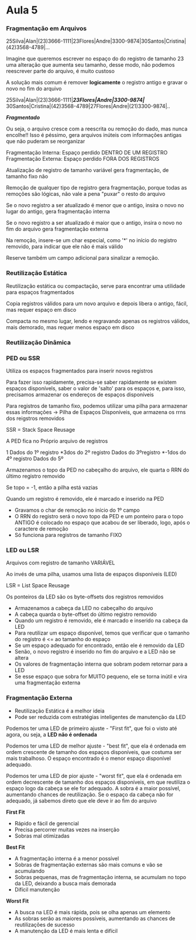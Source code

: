 # Aula 5

### Fragmentação em Arquivos

25Silva|Alan|(23)3666-1111|23Flores|Andre|3300-9874|30Santos|Cristina|(42)3568-4789|...

Imagine que queremos escrever no espaço do do registro de tamanho 23 uma alteração que aumenta seu tamanho, desse modo, não podemos reescrever parte do arquivo, é muito custoso

A solução mais comum é remover **logicamente** o registro antigo e gravar o novo no fim do arquivo

25Silva|Alan|(23)3666-1111|***23Flores|Andre|3300-9874|***
30Santos|Cristina|(42)3568-4789|27Flores|Andre|(21)3300-9874|..

***Fragmentado***

Ou seja, o arquivo cresce com a reescrita ou remoção do dado, mas nunca encolhe!! Isso é péssimo, gera arquivos inúteis com informações antigas que não puderam se reorganizar

Fragmentação Interna: Espaço perdido DENTRO DE UM REGISTRO  
Fragmentação Externa: Espaço perdido FORA DOS REGISTROS

Atualização de registro de tamanho variável gera fragmentação, de tamanho fixo não

Remoção de qualquer tipo de registro gera fragmentação, porque todas as remoções são lógicas, não vale a pena "puxar" o resto do arquivo

Se o novo registro a ser atualizado é menor que o antigo, insira o novo no lugar do antigo, gera fragmentação interna

Se o novo registro a ser atualizado é maior que o antigo, insira o novo no fim do arquivo gera fragmentação externa

Na remoção, insere-se um char especial, como '*' no início do registro removido, para indicar que ele não é mais válido

Reserve também um campo adicional para sinalizar a remoção.

### Reutilização Estática

Reutilização estática ou compactação, serve para encontrar uma utilidade para espaços fragmentados

Copia registros válidos para um novo arquivo e depois libera o antigo, fácil, mas requer espaço em disco

Compacta no mesmo lugar, lendo e regravando apenas os registros válidos, mais demorado, mas requer menos espaço em disco

### Reutilização Dinâmica

### PED ou SSR

Utiliza os espaços fragmentados para inserir novos registros

Para fazer isso rapidamente, precisa-se saber rapidamente se existem espaços disponívels, saber o valor de 'salto' para os espaços e, para isso, precisamos armazenar os endereços de espaços disponíveis

Para registros de tamanho fixo, podemos utilizar uma pilha para armazenar essas informações -> Pilha de Espaços Disponíveis, que armazena os rrns dos reigstros removidos

SSR = Stack Space Reusage

A PED fica no Próprio arquivo de registros

1 Dados do 1º registro *3dos do 2º registro Dados do 3ºregistro *-1dos do 4º registro Dados do 5º

Armazenamos o topo da PED no cabeçalho do arquivo, ele quarta o RRN do último registro removido

Se topo = -1, então a pilha está vazias

Quando um registro é removido, ele é marcado e inserido na PED
- Gravamos o char de remoção no início do 1º campo
- O RRN do registro será o novo topo da PED e um ponteiro para o topo ANTIGO é colocado no espaço que acabou de ser liberado, logo, após o caractere de remoção
- Só funciona para registros de tamanho FIXO

### LED ou LSR

Arquivos com registro de tamanho VARIÁVEL

Ao invés de uma pilha, usamos uma lista de espaços disponíveis (LED)

LSR = List Space Reusage

Os ponteiros da LED são os byte-offsets dos registros removidos

- Armazenamos a cabeça da LED no cabeçalho do arquivo
- A cabeça quarda o byte-offset do último registro removido
- Quando um registro é removido, ele é marcado e inserido na cabeça da LED
- Para reutilizar um espaço disponível, temos que verificar que o tamanho do registro é <= ao tamanho do espaço
- Se um espaço adequado for encontrado, então ele é removido da LED
- Senão, o novo registro é inserido no fim do arquivo e a LED não se altera
- Os valores de fragmentação interna que sobram podem retornar para a LED
- Se esse espaço que sobra for MUITO pequeno, ele se torna inútil e vira uma fragmentação externa

### Fragmentação Externa

- Reutilização Estática é a melhor ideia
- Pode ser reduzida com estratégias inteligentes de manutenção da LED

Podemos ter uma LED de primeiro ajuste - "First fit", que foi o visto até agora, ou seja, a **LED não é ordenada**

Podemos ter uma LED de melhor ajuste - "best fit", que ela é ordenada em ordem crescente de tamanho dos espaços disponíveis, que costuma ser mais trabalhoso. O espaço encontrado é o menor espaço disponível adequado.

Podemos ter uma LED de pior ajuste - "worst fit", que ela é ordenada em ordem decrescente de tamanho dos espaços disponíveis, em que reutiliza o espaço logo da cabeça se ele for adequado. A sobra é a maior possível, aumentando chances de reutilização. Se o espaço da cabeça não for adequado, já sabemos direto que ele deve ir ao fim do arquivo

**First Fit**
- Rápido e fácil de gerencial
- Precisa percorrer muitas vezes na inserção
- Sobras mal otimizadas

**Best Fit**
- A fragmentação interna é a menor possível
- Sobras de fragmentação externas são mais comuns e vão se acumulando
- Sobras pequenas, mas de fragmentação interna, se acumulam no topo da LED, deixando a busca mais demorada
- Difícil manutenção

**Worst Fit**
- A busca na LED é mais rápida, pois se olha apenas um elemento
- As sobras serão as maiores possíveis, aumentando as chances de reutilizações de sucesso
- A manutenção da LED é mais lenta e difícil